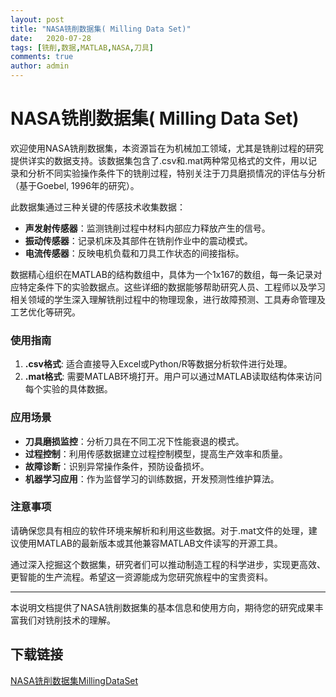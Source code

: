 ```yaml
---
layout: post
title: "NASA铣削数据集( Milling Data Set)"
date:   2020-07-28
tags: [铣削,数据,MATLAB,NASA,刀具]
comments: true
author: admin
---
```

# NASA铣削数据集( Milling Data Set)

欢迎使用NASA铣削数据集，本资源旨在为机械加工领域，尤其是铣削过程的研究提供详实的数据支持。该数据集包含了.csv和.mat两种常见格式的文件，用以记录和分析不同实验操作条件下的铣削过程，特别关注于刀具磨损情况的评估与分析（基于Goebel, 1996年的研究）。

此数据集通过三种关键的传感技术收集数据：
- **声发射传感器**：监测铣削过程中材料内部应力释放产生的信号。
- **振动传感器**：记录机床及其部件在铣削作业中的震动模式。
- **电流传感器**：反映电机负载和刀具工作状态的间接指标。

数据精心组织在MATLAB的结构数组中，具体为一个1x167的数组，每一条记录对应特定条件下的实验数据点。这些详细的数据能够帮助研究人员、工程师以及学习相关领域的学生深入理解铣削过程中的物理现象，进行故障预测、工具寿命管理及工艺优化等研究。

### 使用指南

1. **.csv格式**: 适合直接导入Excel或Python/R等数据分析软件进行处理。
2. **.mat格式**: 需要MATLAB环境打开。用户可以通过MATLAB读取结构体来访问每个实验的具体数据。

### 应用场景

- **刀具磨损监控**：分析刀具在不同工况下性能衰退的模式。
- **过程控制**：利用传感数据建立过程控制模型，提高生产效率和质量。
- **故障诊断**：识别异常操作条件，预防设备损坏。
- **机器学习应用**：作为监督学习的训练数据，开发预测性维护算法。

### 注意事项

请确保您具有相应的软件环境来解析和利用这些数据。对于.mat文件的处理，建议使用MATLAB的最新版本或其他兼容MATLAB文件读写的开源工具。

通过深入挖掘这个数据集，研究者们可以推动制造工程的科学进步，实现更高效、更智能的生产流程。希望这一资源能成为您研究旅程中的宝贵资料。

---

本说明文档提供了NASA铣削数据集的基本信息和使用方向，期待您的研究成果丰富我们对铣削技术的理解。

## 下载链接

[NASA铣削数据集MillingDataSet](https://pan.quark.cn/s/8cf630bac98b)
